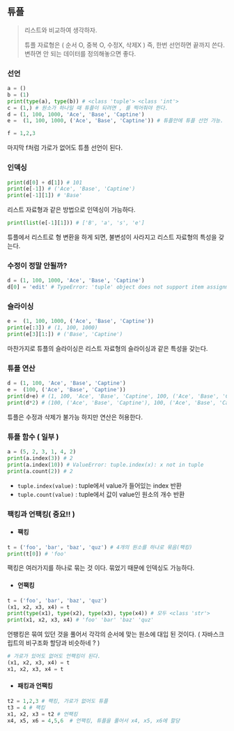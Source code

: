 ## 튜플

> 리스트와 비교하여 생각하자.
>
> 튜플 자료형은 ( 순서 O, 중복 O, 수정X, 삭제X ) 즉, 한번 선언하면 끝까지 쓴다. 변하면 안 되는 데이터를 정의해놓으면 좋다.

### 선언

```python
a = ()
b = (1) 
print(type(a), type(b)) # <class 'tuple'> <class 'int'>
c = (1,) # 원소가 하나일 때 튜플이 되려면 , 를 찍어줘야 한다.
d = (1, 100, 1000, 'Ace', 'Base', 'Captine')
e =  (1, 100, 1000, ('Ace', 'Base', 'Captine')) # 튜플안에 튜플 선언 가능.

f = 1,2,3
```

마지막 f처럼 가로가 없어도 튜플 선언이 된다.

### 인덱싱

```python
print(d[0] + d[1]) # 101
print(e[-1]) # ('Ace', 'Base', 'Captine')
print(e[-1][1]) # 'Base'
```

리스트 자료형과 같은 방법으로 인덱싱이 가능하다.

```python
print(list(e[-1][1])) # ['B', 'a', 's', 'e']
```

튜플에서 리스트로 형 변환을 하게 되면, 불변성이 사라지고 리스트 자료형의 특성을 갖는다.



### 수정이 정말 안될까?

```python
d = (1, 100, 1000, 'Ace', 'Base', 'Captine')
d[0] = 'edit' # TypeError: 'tuple' object does not support item assignment
```



### 슬라이싱

```python
e =  (1, 100, 1000, ('Ace', 'Base', 'Captine'))
print(e[:3]) # (1, 100, 1000)
print(e[3][1:]) # ('Base', 'Captine')
```

마찬가지로 튜플의 슬라이싱은 리스트 자료형의 슬라이싱과 같은 특성을 갖는다.



### 튜플 연산

```python
d = (1, 100, 'Ace', 'Base', 'Captine')
e =  (100, ('Ace', 'Base', 'Captine'))
print(d+e) # (1, 100, 'Ace', 'Base', 'Captine', 100, ('Ace', 'Base', 'Captine'))
print(d*2) # (100, ('Ace', 'Base', 'Captine'), 100, ('Ace', 'Base', 'Captine'))
```

튜플은 수정과 삭제가 불가능 하지만 연산은 허용한다.



### 튜플 함수 ( 일부 )

```python
a = (5, 2, 3, 1, 4, 2)
print(a.index(3)) # 2
print(a.index(10)) # ValueError: tuple.index(x): x not in tuple
print(a.count(2)) # 2
```

- <code>tuple.index(value)</code> : tuple에서 value가 들어있는 index 반환
- <code>tuple.count(value)</code> : tuple에서 값이 value인 원소의 개수 반환



### 팩킹과 언팩킹( 중요!! )

- #### 팩킹

```python
t = ('foo', 'bar', 'baz', 'quz') # 4개의 원소를 하나로 묶음(팩킹)
print(t[0]) # 'foo'
```

팩킹은 여러가지를 하나로 묶는 것 이다. 묶었기 때문에 인덱싱도 가능하다.

- #### 언팩킹

```python
t = ('foo', 'bar', 'baz', 'quz')
(x1, x2, x3, x4) = t 
print(type(x1), type(x2), type(x3), type(x4)) # 모두 <class 'str'>
print(x1, x2, x3, x4) # 'foo' 'bar' 'baz' 'quz'
```

언팽킹은 묶여 있던 것을 풀어서 각각의 순서에 맞는 원소에 대입 된 것이다. ( 자바스크립트의 비구조화 할당과 비슷하네 ? )

```python
# 가로가 있어도 없어도 언팩킹이 된다.
(x1, x2, x3, x4) = t 
x1, x2, x3, x4 = t 
```

- #### 패킹과 언팩킹

```python
t2 = 1,2,3 # 팩킹, 가로가 없어도 튜플
t3 = 4 # 팩킹
x1, x2, x3 = t2 # 언팩킹
x4, x5, x6 = 4,5,6  # 언팩킹, 튜플을 풀어서 x4, x5, x6에 할당
```

